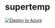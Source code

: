 # supertemp

[![Deploy to Azure](https://aka.ms/deploytoazurebutton)](https://portal.azure.com/#create/Microsoft.Template/uri/https%3A%2F%2Fgithub.com%2Fmiwebst%2Fsupertemp%2Fblob%2Fdefault%2FarmTemplates%2Fexample.json%26api-version%3D6.0)
